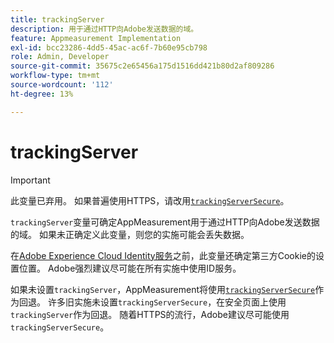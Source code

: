 ```yaml
---
title: trackingServer
description: 用于通过HTTP向Adobe发送数据的域。
feature: Appmeasurement Implementation
exl-id: bcc23286-4dd5-45ac-ac6f-7b60e95cb798
role: Admin, Developer
source-git-commit: 35675c2e65456a175d1516dd421b80d2af809286
workflow-type: tm+mt
source-wordcount: '112'
ht-degree: 13%

---
```


# trackingServer

>[!IMPORTANT]
>
>此变量已弃用。 如果普遍使用HTTPS，请改用[`trackingServerSecure`](trackingserversecure.md)。

`trackingServer`变量可确定AppMeasurement用于通过HTTP向Adobe发送数据的域。 如果未正确定义此变量，则您的实施可能会丢失数据。

在[Adobe Experience Cloud Identity服务](https://experienceleague.adobe.com/zh-hans/docs/id-service/using/home)之前，此变量还确定第三方Cookie的设置位置。 Adobe强烈建议尽可能在所有实施中使用ID服务。

如果未设置`trackingServer`，AppMeasurement将使用[`trackingServerSecure`](trackingserversecure.md)作为回退。 许多旧实施未设置`trackingServerSecure`，在安全页面上使用`trackingServer`作为回退。 随着HTTPS的流行，Adobe建议尽可能使用`trackingServerSecure`。

